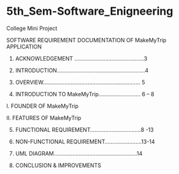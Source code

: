 # 5th_Sem-Software_Enigneering

College Mini Project

SOFTWARE REQUIREMENT DOCUMENTATION OF MakeMyTrip  APPLICATION

1.	ACKNOWLEDGEMENT ………………………………………3                     

2.	INTRODUCTION…………………………………………………4

3.	OVERVIEW………………………………………………………  5

4.	INTRODUCTION TO MakeMyTrip……………………… 6 – 8 

 I. FOUNDER OF MakeMyTrip

 II. FEATURES OF MakeMyTrip

5.	FUNCTIONAL REQUIREMENT……………………………8 -13

6.	NON-FUNCTIONAL REQUIREMENT……………………13-14

 
7.	UML DIAGRAM………………………………………………14

8.	 CONCLUSION & IMPROVEMENTS
